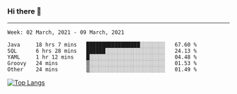 ### Hi there 👋
---
<!--START_SECTION:waka-->
```text
Week: 02 March, 2021 - 09 March, 2021

Java     18 hrs 7 mins   █████████████████░░░░░░░░   67.60 % 
SQL      6 hrs 28 mins   ██████░░░░░░░░░░░░░░░░░░░   24.13 % 
YAML     1 hr 12 mins    █░░░░░░░░░░░░░░░░░░░░░░░░   04.48 % 
Groovy   24 mins         ▒░░░░░░░░░░░░░░░░░░░░░░░░   01.53 % 
Other    24 mins         ▒░░░░░░░░░░░░░░░░░░░░░░░░   01.49 % 
```
<!--END_SECTION:waka-->

[![Top Langs](https://github-readme-stats.vercel.app/api/top-langs/?username=HyunAh-iia&layout=compact)](https://github.com/anuraghazra/github-readme-stats)
<!--
**HyunAh-iia/HyunAh-iia** is a ✨ _special_ ✨ repository because its `README.md` (this file) appears on your GitHub profile.

Here are some ideas to get you started:

- 🔭 I’m currently working on ...
- 🌱 I’m currently learning ...
- 👯 I’m looking to collaborate on ...
- 🤔 I’m looking for help with ...
- 💬 Ask me about ...
- 📫 How to reach me: ...
- 😄 Pronouns: ...
- ⚡ Fun fact: ...
-->
